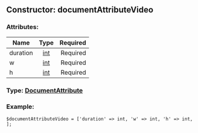 ## Constructor: documentAttributeVideo  

### Attributes:

| Name     |    Type       | Required |
|----------|:-------------:|---------:|
|duration|[int](../types/int.md) | Required|
|w|[int](../types/int.md) | Required|
|h|[int](../types/int.md) | Required|


### Type: [DocumentAttribute](../types/DocumentAttribute.md)

### Example:


```
$documentAttributeVideo = ['duration' => int, 'w' => int, 'h' => int, ];
```